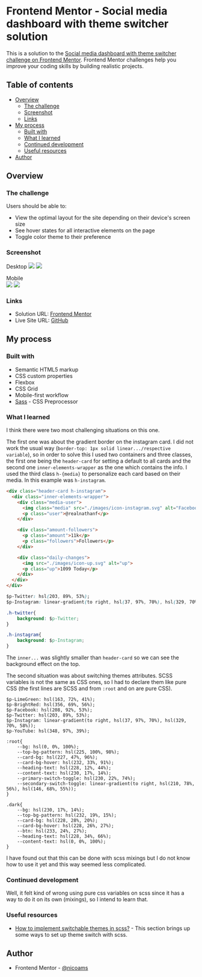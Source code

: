 # Frontend Mentor - Social media dashboard with theme switcher solution

This is a solution to the [Social media dashboard with theme switcher challenge on Frontend Mentor](https://www.frontendmentor.io/challenges/social-media-dashboard-with-theme-switcher-6oY8ozp_H). Frontend Mentor challenges help you improve your coding skills by building realistic projects. 

## Table of contents

- [Overview](#overview)
  - [The challenge](#the-challenge)
  - [Screenshot](#screenshot)
  - [Links](#links)
- [My process](#my-process)
  - [Built with](#built-with)
  - [What I learned](#what-i-learned)
  - [Continued development](#continued-development)
  - [Useful resources](#useful-resources)
- [Author](#author)

## Overview

### The challenge

Users should be able to:

- View the optimal layout for the site depending on their device's screen size
- See hover states for all interactive elements on the page
- Toggle color theme to their preference

### Screenshot

Desktop 
![](./screenshots/Social%20Media%20Dashboard%20-%20Desktop%20Light.png)
![](./screenshots/Social%20Media%20Dashboard%20-%20Desktop%20Dark.png)

Mobile  
![](./screenshots/Social%20Media%20Dashboard%20-%20Mobile%20Light.png)
![](./screenshots/Social%20Media%20Dashboard%20-%20Mobile%20Dark.png)

### Links

- Solution URL: [Frontend Mentor](https://www.frontendmentor.io/solutions/resnponsive-social-media-dashboard-c_95ZatVC9)
- Live Site URL: [GitHub](https://nicoams.github.io/social-media-dashboard/)

## My process

### Built with

- Semantic HTML5 markup
- CSS custom properties
- Flexbox
- CSS Grid
- Mobile-first workflow
- [Sass](sass-lang.com) - CSS Preprocessor

### What I learned

I think there were two most challenging situations on this one.

The first one was about the gradient border on the instagram card. I did not work the usual way (``border-top: 1px solid linear.../respective variable``), so in order to solve this I used two containers and three classes, the first one being the ``header-card`` for setting a default to all cards and the second one ``inner-elements-wrapper`` as the one which contains the info. I used the third class ``h-{media}`` to personalize each card based on their media. In this example was ``h-instagram``.

```html
<div class="header-card h-instagram">
  <div class="inner-elements-wrapper">
    <div class="media-user">
      <img class="media" src="./images/icon-instagram.svg" alt="Facebook">
      <p class="user">@realnathanf</p>
    </div>

    <div class="amount-followers">
      <p class="amount">11k</p>
      <p class="followers">Followers</p>
    </div>

    <div class="daily-changes">
      <img src="./images/icon-up.svg" alt="up">
      <p class="up">1099 Today</p>
    </div>
  </div>
</div>
```
```css
$p-Twitter: hsl(203, 89%, 53%);
$p-Instagram: linear-gradient(to right, hsl(37, 97%, 70%), hsl(329, 70%, 58%));

.h-twitter{
    background: $p-Twitter;
}

.h-instagram{
    background: $p-Instagram;
}
```

The ``inner...`` was slightly smaller than ``header-card`` so we can see the background effect on the top. 

The second situation was about switching themes attributes. SCSS variables is not the same as CSS ones, so I had to declare them like pure CSS (the first lines are SCSS and from ``:root`` and on are pure CSS).

```
$p-LimeGreen: hsl(163, 72%, 41%);
$p-BrightRed: hsl(356, 69%, 56%);
$p-Facebook: hsl(208, 92%, 53%);
$p-Twitter: hsl(203, 89%, 53%);
$p-Instagram: linear-gradient(to right, hsl(37, 97%, 70%), hsl(329, 70%, 58%));
$p-YouTube: hsl(348, 97%, 39%);

:root{
    --bg: hsl(0, 0%, 100%);
    --top-bg-pattern: hsl(225, 100%, 98%);
    --card-bg: hsl(227, 47%, 96%);
    --card-bg-hover: hsl(232, 33%, 91%);
    --heading-text: hsl(228, 12%, 44%);
    --content-text: hsl(230, 17%, 14%);
    --primary-switch-toggle: hsl(230, 22%, 74%);
    --secondary-switch-toggle: linear-gradient(to right, hsl(210, 78%, 56%), hsl(146, 68%, 55%));
}

.dark{
    --bg: hsl(230, 17%, 14%);
    --top-bg-pattern: hsl(232, 19%, 15%);
    --card-bg: hsl(228, 28%, 20%);
    --card-bg-hover: hsl(228, 26%, 27%);
    --btn: hsl(233, 24%, 27%);
    --heading-text: hsl(228, 34%, 66%);
    --content-text: hsl(0, 0%, 100%);
}
```

I have found out that this can be done with scss mixings but I do not know how to use it yet and this way seemed less complicated.


### Continued development

Well, it felt kind of wrong using pure css variables on scss since it has a way to do it on its own (mixings), so I intend to learn that.

### Useful resources

- [How to implement switchable themes in scss?](https://stackoverflow.com/questions/64390664/how-to-implement-switchable-themes-in-scss) - This section brings up some ways to set up theme switch with scss.

## Author

- Frontend Mentor - [@nicoams](https://www.frontendmentor.io/profile/nicoams)